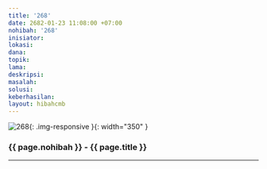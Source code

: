 ```yaml
---
title: '268'
date: 2682-01-23 11:08:00 +07:00
nohibah: '268'
inisiator: 
lokasi: 
dana: 
topik: 
lama: 
deskripsi: 
masalah: 
solusi: 
keberhasilan: 
layout: hibahcmb
---
```


![268](/static/img/hibahcmb/268.png){: .img-responsive }{: width="350" }

### {{ page.nohibah }} - {{ page.title }}

---

